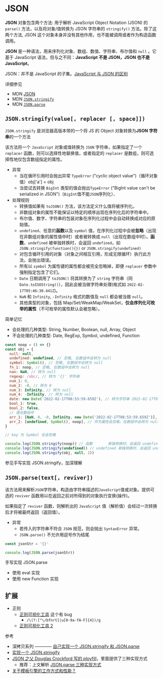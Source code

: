 # JSON

**JSON** 对象包含两个方法: 用于解析 JavaScript Object Notation (JSON) 的 `parse()` 方法，以及将对象/值转换为 JSON 字符串的 `stringify()` 方法。除了这两个方法, JSON 这个对象本身并没有其他作用，也不能被调用或者作为构造函数调用。

**JSON** 是一种语法，用来序列化对象、数组、数值、字符串、布尔值和 `null` 。它基于 JavaScript 语法，但与之不同：**JavaScript 不是 JSON，JSON 也不是 JavaScript**。

JSON：并不是 JavaScript 的子集。[JavaScript 与 JSON 的区别](https://developer.mozilla.org/zh-CN/docs/Web/JavaScript/Reference/Global_Objects/JSON#description)

详细参见

- MDN [JSON](https://developer.mozilla.org/zh-CN/docs/Web/JavaScript/Reference/Global_Objects/JSON)
- MDN [`JSON.stringify`](https://developer.mozilla.org/zh-CN/docs/Web/JavaScript/Reference/Global_Objects/JSON/stringify)
- MDN [`JSON.parse`](https://developer.mozilla.org/zh-CN/docs/Web/JavaScript/Reference/Global_Objects/JSON/parse)

## `JSON.stringify(value[, replacer [, space]])`

`JSON.stringify` 是浏览器高版本带的一个将 JS 的 Object 对象转换为**JSON 字符串**的一个方法

该方法将一个 `JavaScript` 对象或值转换为 `JSON` 字符串，如果指定了一个 `replacer` 函数，则可以选择性地替换值，或者指定的 `replacer` 是数组，则可选择性地仅包含数组指定的属性。

- 异常
  - 当在循环引用时会抛出异常 `TypeError` ("cyclic object value")（循环对象值）obj['a'] = obj
  - 当尝试去转换 `BigInt` 类型的值会抛出`TypeError` ("BigInt value can't be serialized in JSON")（`BigInt`值不能`JSON`序列化）、
- 处理规则
  - 转换值如果有 `toJSON()` 方法，该方法定义什么值将被序列化。
  - 非数组对象的属性不能保证以特定的顺序出现在序列化后的字符串中。
  - 布尔值、数字、字符串的包装对象在序列化过程中会自动转换成对应的原始值。
  - `undefined`、任意的**函数**以及 `symbol` 值，在序列化过程中会被**忽略**（出现在非数组对象的属性值中时）或者被转换成 `null`（出现在数组中时）。**函数**、`undefined` 被单独转换时，会返回 `undefined`，如 `JSON.stringify(function(){})` or `JSON.stringify(undefined)`
  - 对包含循环引用的对象（对象之间相互引用，形成无限循环）执行此方法，会抛出错误。
  - 所有以 `symbol` 为属性键的属性都会被完全忽略掉，即便 `replacer` 参数中强制指定包含了它们。
  - `Date` 日期调用了 `toJSON()` 将其转换为了 `string` 字符串（同`Date.toISOString()`），因此会被当做字符串处理(格式如 `2022-02-17T05:46:30.441Z`)。
  - `NaN` 和 `Infinity`, `-Infinity` 格式的数值及 `null` 都会被当做 `null`。
  - 其他类型的对象，包括 Map/Set/WeakMap/WeakSet，**仅会序列化可枚举的属性**（不可枚举的属性默认会被忽略）。

简单记忆

- 会处理的几种类型: String, Number, Boolean, null, Array, Object
- 不会处理的几种类型: Date, RegExp, Symbol, undefined, Function

```js
const noop = () => {}
const obj = {
  null: null,
  undefined: undefined, // 忽略, 在数组中会转为 null
  symbol: Symbol(), // 忽略, 在数组中会转为 null
  fn_1: noop, // 忽略, 在数组中会转为 null
  nan: NaN, // 转为 null
  regexp: /abc/, // 转为 '{}' 字符串
  num_1: 0,
  num_2: -0, // 转为 0
  num_3: Infinity, // 转为 null
  num_4: -Infinity, // 转为 null
  date: new Date('2022-02-17T08:53:59.659Z'), // 转为字符串 2022-02-17T08:53:59.659Z
  bool_1: true,
  bool_2: false,
  // 值在数组中
  arr_1: [NaN, 0, -0, Infinity, new Date('2022-02-17T08:53:59.659Z')],
  arr_2: [undefined, Symbol(), noop], // 作为属性会忽略，在数组中会转为 null
}

// key 为 Symbol 也会忽略

console.log(JSON.stringify(noop)) // 函数       单独转换时，会返回 undefined
console.log(JSON.stringify(undefined)) // undefined 单独转换时，会返回 undefined
console.log(JSON.stringify(obj, null, 2))
```

参见手写实现 JSON.stringify，加深理解

## `JSON.parse(text[, reviver])`

该方法用来解析`JSON`字符串，构造由字符串描述的`JavaScript`值或对象。提供可选的 `reviver` 函数用以在返回之前对所得到的对象执行变换(操作)。

如果指定了 `reviver` 函数，则解析出的 `JavaScript` 值（解析值）会经过一次转换后才将被最终返回（返回值）。

- 异常
  - 若传入的字符串不符合 `JSON` 规范，则会抛出 `SyntaxError` 异常。
  - `JSON.parse()` 不允许用逗号作为结尾

```js
const jsonStr = '{}'

console.log(JSON.parse(jsonStr))
```

手写实现 JSON.parse

- 使用 eval 实现
- 使用 new Function 实现

## 扩展

- 正则
  - [正则可视化工具](https://regexper.com/) 这个有 bug
    - `/\(?:["\/bfnrt]|u[0-9a-fA-F]{4})/g`
  - [正则可视化工具 2](https://regexp.deepjs.cn/)

参考

- 深拷贝系列 ———— [自己实现一个 JSON.stringify 和 JSON.parse](https://juejin.cn/post/6844904001801027592)
- [实现一个 JSON.stringify](https://github.com/YvetteLau/Step-By-Step/issues/39#issuecomment-508327280)
- [JSON 之父 Douglas Crockford 写的 ployfill](https://github.com/douglascrockford/JSON-js)，里面提供了三种实现方式
  - 推荐：上文解析 [JSON.parse 三种实现方式](https://juejin.cn/post/6844903568919527432)
- [关于模板引擎的工作方式和性能？](https://www.zhihu.com/question/28466557/answer/241364553)

